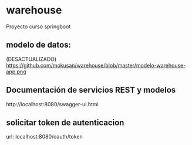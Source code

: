 # warehouse
Proyecto curso springboot

## modelo de datos:
(DESACTUALIZADO) https://github.com/mokusan/warehouse/blob/master/modelo-warehouse-app.png

## Documentación de servicios REST y modelos
http://localhost:8080/swagger-ui.html

## solicitar token de autenticacion 
url: localhost:8080/oauth/token
